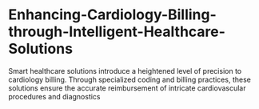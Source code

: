 # Enhancing-Cardiology-Billing-through-Intelligent-Healthcare-Solutions
Smart healthcare solutions introduce a heightened level of precision to cardiology billing. Through specialized coding and billing practices, these solutions ensure the accurate reimbursement of intricate cardiovascular procedures and diagnostics
